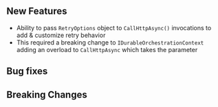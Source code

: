 ## New Features
* Ability to pass `RetryOptions` object to `CallHttpAsync()` invocations to add & customize retry behavior
* This required a breaking change to `IDurableOrchestrationContext` adding an overload to `CallHttpAsync` which takes the parameter

## Bug fixes

## Breaking Changes

